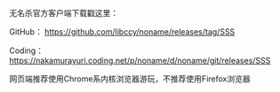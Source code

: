 无名杀官方客户端下载戳这里：

GitHub： https://github.com/libccy/noname/releases/tag/SSS

Coding： https://nakamurayuri.coding.net/p/noname/d/noname/git/releases/SSS

网页端推荐使用Chrome系内核浏览器游玩，不推荐使用Firefox浏览器
